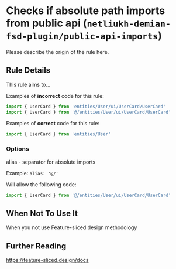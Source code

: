# Checks if absolute path imports from public api (`netliukh-demian-fsd-plugin/public-api-imports`)

<!-- end auto-generated rule header -->

Please describe the origin of the rule here.

## Rule Details

This rule aims to...

Examples of **incorrect** code for this rule:

```js
import { UserCard } from 'entities/User/ui/UserCard/UserCard'
import { UserCard } from '@/entities/User/ui/UserCard/UserCard'
```

Examples of **correct** code for this rule:

```js
import { UserCard } from 'entities/User'
```

### Options

alias - separator for absolute imports

Example: `alias: '@/'`

Will allow the following code:
```js
import { UserCard } from '@/entities/User/ui/UserCard/UserCard'
```

## When Not To Use It

When you not use Feature-sliced design methodology

## Further Reading

https://feature-sliced.design/docs
